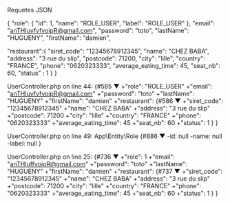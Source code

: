 Requetes JSON


{
"role": {
    "id": 1,
  "name": "ROLE_USER",
  "label": "ROLE_USER"
  },
"email": "anTHIuvfvfvoipR@gmail.com",
"password": "toto",
"lastName": "HUGUENY",
"firstName": "damien",


 "restaurant":{
	"siret_code": "12345678912345",
	"name": "CHEZ BABA",
	"address": "3 rue du slip",
	"postcode": 71200,
	"city": "lille",
	"country": "FRANCE",
	"phone": "0620323333",
	"average_eating_time": 45,
	"seat_nb": 60,
	"status" : 1
	}
}



UserController.php on line 44:
{#585 ▼
  +"role": "ROLE_USER"
  +"email": "anTHIuvfvfvoipR@gmail.com"
  +"password": "toto"
  +"lastName": "HUGUENY"
  +"firstName": "damien"
  +"restaurant": {#586 ▼
    +"siret_code": "12345678912345"
    +"name": "CHEZ BABA"
    +"address": "3 rue du slip"
    +"postcode": 71200
    +"city": "lille"
    +"country": "FRANCE"
    +"phone": "0620323333"
    +"average_eating_time": 45
    +"seat_nb": 60
    +"status": 1
  }
}

UserController.php on line 49:
App\Entity\Role {#886 ▼
  -id: null
  -name: null
  -label: null
}

UserController.php on line 25:
{#736 ▼
  +"role": 1
  +"email": "anTHIuffvoipR@gmail.com"
  +"password": "toto"
  +"lastName": "HUGUENY"
  +"firstName": "damien"
  +"restaurant": {#737 ▼
    +"siret_code": "12345678912345"
    +"name": "CHEZ BABA"
    +"address": "3 rue du slip"
    +"postcode": 71200
    +"city": "lille"
    +"country": "FRANCE"
    +"phone": "0620323333"
    +"average_eating_time": 45
    +"seat_nb": 60
    +"status": 1
  }
}

